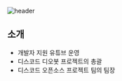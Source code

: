 ![header](https://capsule-render.vercel.app/api?type=waving&color=auto&height=300&section=header&text=문지원&fontSize=40)
## 소개

- 개발자 지원 유튜브 운영
- 디스코드 디오봇 프로젝트의 총괄
- 디스코드 오픈소스 프로젝트 팀의 팀장
